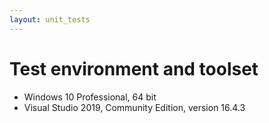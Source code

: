```yaml
---
layout: unit_tests
---
```


# Test environment and toolset 

* Windows 10 Professional, 64 bit
* Visual Studio 2019, Community Edition, version 16.4.3
